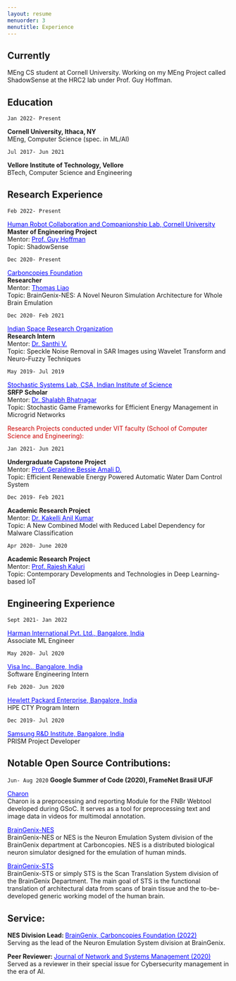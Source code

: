 ```yaml
---
layout: resume
menuorder: 3
menutitle: Experience
---
```

<a></a>
## Currently

<a style="font-size: 14px;">MEng CS student at Cornell University. Working on my MEng Project called ShadowSense at the HRC2 lab under Prof. Guy Hoffman. </a>

## Education

`Jan 2022- Present`
<p><b>Cornell University, Ithaca, NY</b>
<br><a style="font-size: 14px;">MEng, Computer Science (spec. in ML/AI)</a></p>

`Jul 2017- Jun 2021`
<p><b>Vellore Institute of Technology, Vellore</b>
<br><a style="font-size: 14px;">BTech, Computer Science and Engineering</a></p>


## Research Experience

`Feb 2022- Present`
<p><a href="https://hrc2.io/" style="color: blue">Human Robot Collaboration and Companionship Lab, Cornell University</a>
<br><a style="font-size: 14px;"><b>Master of Engineering Project</b></a>
<br><a style="font-size: 14px;">Mentor: </a><a href="https://hrc2.io/people/guy-hoffman" style="color: blue;font-size: 14px;">Prof. Guy Hoffman</a>
<br><a style="font-size: 14px;">Topic: ShadowSense</a></p>

`Dec 2020- Present`
<p><a href="https://carboncopies.org/" style="color: blue">Carboncopies Foundation</a>
<br><a style="font-size: 14px;"><b>Researcher</b></a>
<br><a style="font-size: 14px;">Mentor: </a><a href="https://carboncopies.org/team-member/thomas-liao/" style="color: blue;font-size: 14px;">Thomas Liao</a>
<br><a style="font-size: 14px;">Topic: BrainGenix-NES: A Novel Neuron Simulation Architecture for Whole Brain Emulation</a></p>

`Dec 2020- Feb 2021`
<p><a href="https://www.isro.gov.in/" style="color: blue">Indian Space Research Organization</a>
<br><a style="font-size: 14px;"><b>Research Intern</b></a>
<br><a style="font-size: 14px;">Mentor: </a><a href="https://research.vit.ac.in/researcher/santhi-v" style="color: blue;font-size: 14px;">Dr. Santhi V.</a>
<br><a style="font-size: 14px;">Topic: Speckle Noise Removal in SAR Images using Wavelet Transform and Neuro-Fuzzy Techniques</a></p>

`May 2019- Jul 2019`
<p><a href="https://www.csa.iisc.ac.in" style="color: blue">Stochastic Systems Lab, CSA, Indian Institute of Science</a>
<br><a style="font-size: 14px;"><b>SRFP Scholar</b></a>
<br><a style="font-size: 14px;">Mentor: </a><a href="https://www.csa.iisc.ac.in/~shalabh/" style="color: blue;font-size: 14px;">Dr. Shalabh Bhatnagar</a>
<br><a style="font-size: 14px;">Topic: Stochastic Game Frameworks for Efficient Energy Management in Microgrid Networks</a></p>

<p style="color: #CC0000"> Research Projects conducted under VIT faculty (School of Computer Science and Engineering):</p>

`Jan 2021- Jun 2021`
<p><b>Undergraduate Capstone Project</b>
<br><a style="font-size: 14px;">Mentor: </a><a href="https://research.vit.ac.in/researcher/geraldine-bessie-amali-d" style="color: blue;font-size: 14px;">Prof. Geraldine Bessie Amali D.</a>
<br><a style="font-size: 14px;">Topic: Efficient Renewable Energy Powered Automatic Water Dam Control System</a></p>

`Dec 2019- Feb 2021`
<p><b>Academic Research Project</b>
<br><a style="font-size: 14px;">Mentor: </a><a href="https://research.vit.ac.in/researcher/kakelli-anil-kumar" style="color: blue;font-size: 14px;">Dr. Kakelli Anil Kumar</a>
<br><a style="font-size: 14px;">Topic: A New Combined Model with Reduced Label Dependency for Malware Classification</a></p>

`Apr 2020- June 2020`
<p><b>Academic Research Project</b>
<br><a style="font-size: 14px;">Mentor: </a><a href="https://research.vit.ac.in/researcher/rajesh-kaluri" style="color: blue;font-size: 14px;">Prof. Rajesh Kaluri</a>
<br><a style="font-size: 14px;">Topic: Contemporary Developments and Technologies in Deep Learning-based IoT</a></p>

## Engineering Experience

`Sept 2021- Jan 2022`
<p><a href="https://www.harman.com/India/innovation" style="color: blue">Harman International Pvt. Ltd., Bangalore, India</a>
<br><a style="font-size: 14px;">Associate ML Engineer</a></p>

`May 2020- Jul 2020`
<p><a href="https://www.visa.co.in" style="color: blue">Visa Inc., Bangalore, India</a>
<br><a style="font-size: 14px;">Software Engineering Intern</a></p>

`Feb 2020- Jun 2020`
<p><a href="https://www.hpe.com/in/en/home.html" style="color: blue">Hewlett Packard Enterprise, Bangalore, India</a>
<br><a style="font-size: 14px;">HPE CTY Program Intern</a></p>

`Dec 2019- Jul 2020`
<p><a href="https://research.samsung.com/sri-b" style="color: blue">Samsung R&D Institute, Bangalore, India</a>
<br><a style="font-size: 14px;">PRISM Project Developer</a></p>


## Notable Open Source Contributions:  

`Jun- Aug 2020`
<b>Google Summer of Code (2020), FrameNet Brasil UFJF</b>
<p><a href="https://github.com/FrameNetBrasil/charon_gsoc2020" style="color: blue">Charon</a>
<br><a style="font-size: 14px;">Charon is a preprocessing and reporting Module for the FNBr Webtool developed during GSoC. It serves as a tool for preprocessing text and image data in videos for multimodal annotation.</a></p>

<p><a href="https://github.com/carboncopies/BrainGenix-NES" style="color: blue">BrainGenix-NES</a>
<br><a style="font-size: 14px;">BrainGenix-NES or NES is the Neuron Emulation System division of the BrainGenix department at Carboncopies. NES is a distributed biological neuron simulator designed for the emulation of human minds.</a></p>

<p><a href="https://github.com/carboncopies/BrainGenix-STS" style="color: blue">BrainGenix-STS</a>
<br><a style="font-size: 14px;">BrainGenix-STS or simply STS is the Scan Translation System division of the BrainGenix Department. The main goal of STS is the functional translation of architectural data from scans of brain tissue and the to-be-developed generic working model of the human brain.</a></p>


## Service:  

<p><b>NES Division Lead: </b><a href="https://braingenix.org" style="color: blue">BrainGenix, Carboncopies Foundation (2022)</a>
<br><a style="font-size: 14px;">Serving as the lead of the Neuron Emulation System division at BrainGenix.</a></p>

<p><b>Peer Reviewer: </b><a href="https://www.springer.com/journal/10922" style="color: blue">Journal of Network and Systems Management (2020)</a>
<br><a style="font-size: 14px;">Served as a reviewer in their special issue for Cybersecurity management in the era of AI.</a></p>




